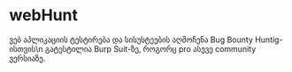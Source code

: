 # webHunt
ვებ აპლიკაციის ტესტირება და სისუსტეების აღმოჩენა Bug Bounty Huntig-ისთვის\n
გატესტილია Burp Suit-ზე, როგორც pro ასევე community ვერსიაზე.


